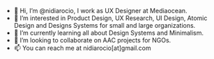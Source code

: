 - 👋 Hi, I’m @nidiarocio, I work as UX Designer at Mediaocean.
- 👀 I’m interested in Product Design, UX Research, UI Design, Atomic Design and Designs Systems for small and large organizations.
- 🌱 I’m currently learning all about Design Systems and Minimalism.
- 💞️ I’m looking to collaborate on AAC projects for NGOs.
- 📫 You can reach me at nidiarocio[at]gmail.com 
